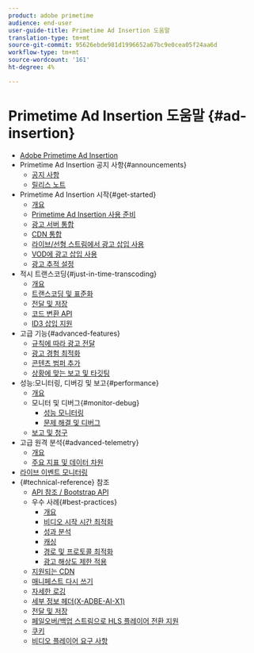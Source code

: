 ```yaml
---
product: adobe primetime
audience: end-user
user-guide-title: Primetime Ad Insertion 도움말
translation-type: tm+mt
source-git-commit: 95626ebde981d1996652a67bc9e0cea05f24aa6d
workflow-type: tm+mt
source-wordcount: '161'
ht-degree: 4%

---
```



# Primetime Ad Insertion 도움말 {#ad-insertion}

+ [Adobe Primetime Ad Insertion](home.md)
+ Primetime Ad Insertion 공지 사항{#announcements}
   + [공지 사항](announcements/overview.md)
   + [릴리스 노트](/help/release-notes/ptai-21x-release-notes.md)
+ Primetime Ad Insertion 시작{#get-started}
   + [개요](getting-started/get-started-overview.md)
   + [Primetime Ad Insertion 사용 준비](getting-started/setup-ptai.md)
   + [광고 서버 통합](getting-started/integrate-ad-server.md)
   + [CDN 통합](getting-started/integrate-cdn.md)
   + [라이브/선형 스트림에서 광고 삽입 사용](getting-started/ad-insertion-live-linear-stream.md)
   + [VOD에 광고 삽입 사용](getting-started/ad-insertion-vod.md)
   + [광고 추적 설정](getting-started/set-up-ad-tracking.md)
+ 적시 트랜스코딩{#just-in-time-transcoding}
   + [개요](just-in-time-transcoding/jit-transcoding-overview.md)
   + [트랜스코딩 및 표준화](just-in-time-transcoding/transcoding-and-normalization.md)
   + [전달 및 저장](just-in-time-transcoding/delivery-and-storage.md)
   + [코드 변환 API](just-in-time-transcoding/pre-transcoding-api.md)
   + [ID3 삽입 지원](just-in-time-transcoding/id3-injection-support.md)
+ 고급 기능{#advanced-features}
   + [규칙에 따라 광고 전달](advanced-features/route-ads-based-on-rules.md)
   + [광고 경험 최적화](advanced-features/optimize-ad-experiences.md)
   + [콘텐츠 범퍼 추가](advanced-features/add-content-bumpers.md)
   + [상황에 맞는 보고 및 타깃팅](advanced-features/contextual-reporting-and-targeting.md)
+ 성능:모니터링, 디버깅 및 보고{#performance}
   + [개요](performance-monitoring-debugging-reporting/performance-overview.md)
   + 모니터 및 디버그{#monitor-debug}
      + [성능 모니터링](performance-monitoring-debugging-reporting/performance-monitoring.md)
      + [문제 해결 및 디버그](performance-monitoring-debugging-reporting/troubleshoot-and-debug.md)
   + [보고 및 청구](performance-monitoring-debugging-reporting/reporting-and-billing.md)
+ 고급 원격 분석{#advanced-telemetry}
   + [개요](advanced-telemetry/advanced-telemetry-overview.md)
   + [주요 지표 및 데이터 차원](advanced-telemetry/key-metrics.md)
+ [라이브 이벤트 모니터링](live-event-monitoring.md)
+ {#technical-reference} 참조
   + [API 참조 / Bootstrap API](technical-reference/bootstrap-api.md)
   + 우수 사례{#best-practices}
      + [개요](best-practices/best-practices-overview.md)
      + [비디오 시작 시간 최적화](best-practices/optimize-video-startup-time.md)
      + [성과 분석](best-practices/analyze-performance.md)
      + [캐싱](best-practices/caching.md)
      + [경로 및 프로토콜 최적화](best-practices/optimize-routes-protocols.md)
      + [광고 해상도 제한 적용](best-practices/apply-ad-resolution-constraints.md)
   + [지원되는 CDN](technical-reference/supported-cdns.md)
   + [매니페스트 다시 쓰기](technical-reference/manifest-rewriting.md)
   + [자세한 로깅](performance-monitoring-debugging-reporting/verbose-logging.md)
   + [세부 정보 헤더(X-ADBE-AI-X1)](performance-monitoring-debugging-reporting/debugging-headers.md)
   + [전달 및 저장](/help/primetime-ad-insertion/just-in-time-transcoding/delivery-and-storage.md)
   + [페일오버/백업 스트림으로 HLS 플레이어 전환 지원](technical-reference/hls-switching-to-failover.md)
   + [쿠키](technical-reference/cookies.md)
   + [비디오 플레이어 요구 사항](technical-reference/video-player-requirements.md)